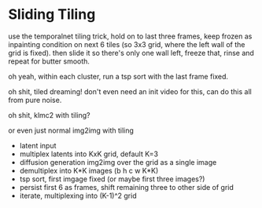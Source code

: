 # Sliding Tiling

use the temporalnet tiling trick, hold on to last three frames, keep frozen as inpainting condition on next 6 tiles (so 3x3 grid, where the left wall of the grid is fixed). then slide it so there's only one wall left, freeze that, rinse and repeat for butter smooth.

oh yeah, within each cluster, run a tsp sort with the last frame fixed.

oh shit, tiled dreaming! don't even need an init video for this, can do this all from pure noise.

oh shit, klmc2 with tiling?

or even just normal img2img with tiling

* latent input
* multiplex latents into KxK grid, default K=3
* diffusion generation img2img over the grid as a single image
* demultiplex into K\*K images (b h c w K\*K)
* tsp sort, first imgage fixed (or maybe first three images?)
* persist first 6 as frames, shift remaining three to other side of grid
* iterate, multiplexing into (K-1)^2 grid
